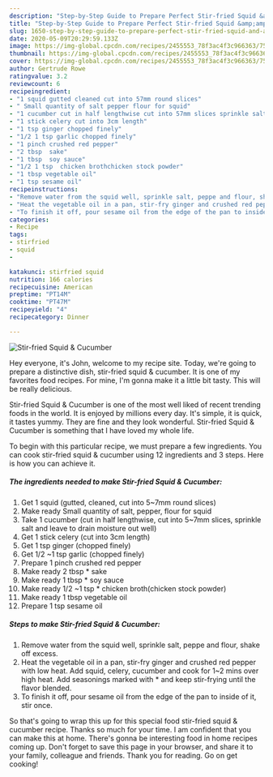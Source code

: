```yaml
---
description: "Step-by-Step Guide to Prepare Perfect Stir-fried Squid &amp;amp; Cucumber"
title: "Step-by-Step Guide to Prepare Perfect Stir-fried Squid &amp;amp; Cucumber"
slug: 1650-step-by-step-guide-to-prepare-perfect-stir-fried-squid-and-amp-cucumber
date: 2020-05-09T20:29:59.133Z
image: https://img-global.cpcdn.com/recipes/2455553_78f3ac4f3c966363/751x532cq70/stir-fried-squid-cucumber-recipe-main-photo.jpg
thumbnail: https://img-global.cpcdn.com/recipes/2455553_78f3ac4f3c966363/751x532cq70/stir-fried-squid-cucumber-recipe-main-photo.jpg
cover: https://img-global.cpcdn.com/recipes/2455553_78f3ac4f3c966363/751x532cq70/stir-fried-squid-cucumber-recipe-main-photo.jpg
author: Gertrude Rowe
ratingvalue: 3.2
reviewcount: 6
recipeingredient:
- "1 squid gutted cleaned cut into 57mm round slices"
- " Small quantity of salt pepper flour for squid"
- "1 cucumber cut in half lengthwise cut into 57mm slices sprinkle salt and leave to drain moisture out well"
- "1 stick celery cut into 3cm length"
- "1 tsp ginger chopped finely"
- "1/2 1 tsp garlic chopped finely"
- "1 pinch crushed red pepper"
- "2 tbsp  sake"
- "1 tbsp  soy sauce"
- "1/2 1 tsp  chicken brothchicken stock powder"
- "1 tbsp vegetable oil"
- "1 tsp sesame oil"
recipeinstructions:
- "Remove water from the squid well, sprinkle salt, peppe and flour, shake off excess."
- "Heat the vegetable oil in a pan, stir-fry ginger and crushed red pepper with low heat. Add squid, celery, cucumber and cook for 1~2 mins over high heat. Add seasonings  marked with * and keep stir-frying until the flavor blended."
- "To finish it off, pour sesame oil from the edge of the pan to inside of it, stir once."
categories:
- Recipe
tags:
- stirfried
- squid
- 

katakunci: stirfried squid  
nutrition: 166 calories
recipecuisine: American
preptime: "PT14M"
cooktime: "PT47M"
recipeyield: "4"
recipecategory: Dinner

---
```



![Stir-fried Squid &amp; Cucumber](https://img-global.cpcdn.com/recipes/2455553_78f3ac4f3c966363/751x532cq70/stir-fried-squid-cucumber-recipe-main-photo.jpg)

Hey everyone, it's John, welcome to my recipe site. Today, we're going to prepare a distinctive dish, stir-fried squid &amp; cucumber. It is one of my favorites food recipes. For mine, I'm gonna make it a little bit tasty. This will be really delicious.



Stir-fried Squid &amp; Cucumber is one of the most well liked of recent trending foods in the world. It is enjoyed by millions every day. It's simple, it is quick, it tastes yummy. They are fine and they look wonderful. Stir-fried Squid &amp; Cucumber is something that I have loved my whole life.


To begin with this particular recipe, we must prepare a few ingredients. You can cook stir-fried squid &amp; cucumber using 12 ingredients and 3 steps. Here is how you can achieve it.

<!--inarticleads1-->

##### The ingredients needed to make Stir-fried Squid &amp; Cucumber:

1. Get 1 squid (gutted, cleaned, cut into 5~7mm round slices)
1. Make ready  Small quantity of salt, pepper, flour for squid
1. Take 1 cucumber (cut in half lengthwise, cut into 5~7mm slices, sprinkle salt and leave to drain moisture out well)
1. Get 1 stick celery (cut into 3cm length)
1. Get 1 tsp ginger (chopped finely)
1. Get 1/2 ~1 tsp garlic (chopped finely)
1. Prepare 1 pinch crushed red pepper
1. Make ready 2 tbsp * sake
1. Make ready 1 tbsp * soy sauce
1. Make ready 1/2 ~1 tsp * chicken broth(chicken stock powder)
1. Make ready 1 tbsp vegetable oil
1. Prepare 1 tsp sesame oil




<!--inarticleads2-->

##### Steps to make Stir-fried Squid &amp; Cucumber:

1. Remove water from the squid well, sprinkle salt, peppe and flour, shake off excess.
1. Heat the vegetable oil in a pan, stir-fry ginger and crushed red pepper with low heat. Add squid, celery, cucumber and cook for 1~2 mins over high heat. Add seasonings  marked with * and keep stir-frying until the flavor blended.
1. To finish it off, pour sesame oil from the edge of the pan to inside of it, stir once.




So that's going to wrap this up for this special food stir-fried squid &amp; cucumber recipe. Thanks so much for your time. I am confident that you can make this at home. There's gonna be interesting food in home recipes coming up. Don't forget to save this page in your browser, and share it to your family, colleague and friends. Thank you for reading. Go on get cooking!
